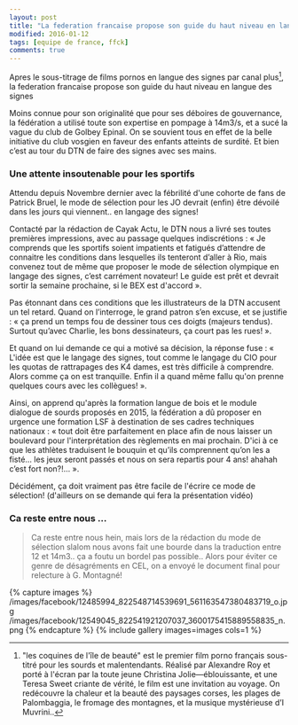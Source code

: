 ```yaml
---
layout: post
title: "La federation francaise propose son guide du haut niveau en langue des signes"
modified: 2016-01-12
tags: [equipe de france, ffck]
comments: true
---
```


Apres le sous-titrage de films pornos en langue des signes par canal plus[^1], la federation francaise propose son guide du haut niveau en langue des signes

Moins connue pour son originalité que pour ses déboires de gouvernance, la fédération a utilisé toute son expertise en pompage à 14m3/s, et a sucé la vague du club de Golbey Epinal. On se souvient tous en effet de la belle initiative du club vosgien en faveur des enfants atteints de surdité. Et bien c’est au tour du DTN de faire des signes avec ses mains.

### Une attente insoutenable pour les sportifs

Attendu depuis Novembre dernier avec la fébrilité d'une cohorte de fans de Patrick Bruel, le mode de sélection pour les JO devrait (enfin) être dévoilé dans les jours qui viennent.. en langage des signes!

Contacté par la rédaction de Cayak Actu, le DTN nous a livré ses toutes premières impressions, avec au passage quelques indiscrétions : « Je comprends que les sportifs soient impatients et fatigués d’attendre de connaitre les conditions dans lesquelles ils tenteront d’aller à Rio, mais convenez tout de même que proposer le mode de sélection olympique en langage des signes, c’est carrément novateur! Le guide est prêt et devrait sortir la semaine prochaine, si le BEX est d'accord ».

Pas étonnant dans ces conditions que les illustrateurs de la DTN accusent un tel retard. Quand on l’interroge, le grand patron s’en excuse, et se justifie : « ça prend un temps fou de dessiner tous ces doigts (majeurs tendus). Surtout qu’avec Charlie, les bons dessinateurs, ça court pas les rues! ».

Et quand on lui demande ce qui a motivé sa décision, la réponse fuse : « L'idée est que le langage des signes, tout comme le langage du CIO pour les quotas de rattrapages des K4 dames, est très difficile à comprendre. Alors comme ça on est tranquille. Enfin il a quand même fallu qu'on prenne quelques cours avec les collègues! ».

Ainsi, on apprend qu'après la formation langue de bois et le module dialogue de sourds proposés en 2015, la fédération a dû proposer en urgence une formation LSF à destination de ses cadres techniques nationaux : « tout doit être parfaitement en place afin de nous laisser un boulevard pour l'interprétation des règlements en mai prochain. D'ici à ce que les athlètes traduisent le bouquin et qu’ils comprennent qu’on les a fisté… les jeux seront passés et nous on sera repartis pour 4 ans! ahahah c’est fort non?!… ».

Décidément, ça doit vraiment pas être facile de l'écrire ce mode de sélection! (d'ailleurs on se demande qui fera la présentation vidéo)

### Ca reste entre nous ...

> Ca reste entre nous hein, mais lors de la rédaction du mode de sélection slalom nous avons fait une bourde dans la traduction entre 12 et 14m3.. ça a foutu un bordel pas possible.. Alors pour éviter ce genre de désagréments en CEL, on a envoyé le document final pour relecture à G. Montagné!

[^1]: "les coquines de l'île de beauté" est le premier film porno français sous-titré pour les sourds et malentendants. Réalisé par Alexandre Roy et porté à l'écran par la toute jeune Christina Jolie—éblouissante, et une Teresa Sweet criante de vérité, le film est une invitation au voyage. On redécouvre la chaleur et la beauté des paysages corses, les plages de Palombaggia, le fromage des montagnes, et la musique mystérieuse d’I Muvrini..


{% capture images %}
/images/facebook/12485994_822548714539691_561163547380483719_o.jpg
/images/facebook/12549045_822541921207037_3600175415889558835_n.png
{% endcapture %}
{% include gallery images=images cols=1 %}
